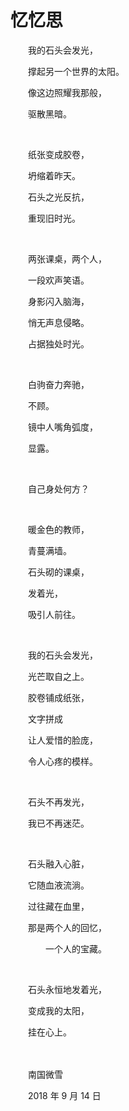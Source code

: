 # 忆忆思

　　我的石头会发光，

　　撑起另一个世界的太阳。

　　像这边照耀我那般，

　　驱散黑暗。

<br>

　　纸张变成胶卷，

　　坍缩着昨天。

　　石头之光反抗，

　　重现旧时光。

<br>

　　两张课桌，两个人，

　　一段欢声笑语。

　　身影闪入脑海，

　　悄无声息侵略。

　　占据独处时光。

<br>

　　白驹奋力奔驰，

　　不顾。

　　镜中人嘴角弧度，

　　显露。

<br>

　　自己身处何方？

<br>

　　暖金色的教师，

　　青蔓满墙。

　　石头砌的课桌，

　　发着光，

　　吸引人前往。

<br>

　　我的石头会发光，

　　光芒取自之上。

　　胶卷铺成纸张，

　　文字拼成

　　让人爱惜的脸庞，

　　令人心疼的模样。

<br>

　　石头不再发光，

　　我已不再迷茫。

<br>

　　石头融入心脏，

　　它随血液流淌。

　　过往藏在血里，

　　那是两个人的回忆，

　　　　一个人的宝藏。

<br>

　　石头永恒地发着光，

　　变成我的太阳，

　　挂在心上。

<br>

<br>
　　南国微雪

　　2018 年 9 月 14 日

